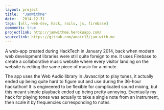 ```yaml
---
layout: project
title:  "JamWithMe"
date:   2014-12-31
tags: [all, web-dev, hack, rails, js, firebase]
comments: true
projectlink: http://jamwithme.herokuapp.com/
sourcelink: https://github.com/anair13/jam-with-me
---
```


A web-app created during HackTech in January 2014, back when modern web development libraries were still quite foreign to me. It uses Firebase to create a collaborative music website where every visitor landing on the website is editing the same piece of music for a minute.

The app uses the Web Audio library in Javascript to play tunes, it actually ended up being quite hard to figure out and use during the 36-hour hackathon! It is engineered to be flexible for complicated sound mixing, but this meant simple playback ended up being pretty annoying. Eventually my hack for playing tones was actually to take a single note from an instrument, then scale it by frequencies corresponding to notes.

